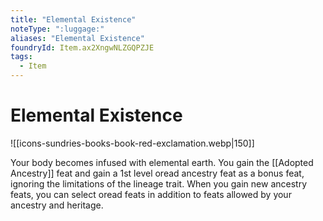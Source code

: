 ```yaml
---
title: "Elemental Existence"
noteType: ":luggage:"
aliases: "Elemental Existence"
foundryId: Item.ax2XngwNLZGQPZJE
tags:
  - Item
---
```


# Elemental Existence
![[icons-sundries-books-book-red-exclamation.webp|150]]

Your body becomes infused with elemental earth. You gain the [[Adopted Ancestry]] feat and gain a 1st level oread ancestry feat as a bonus feat, ignoring the limitations of the lineage trait. When you gain new ancestry feats, you can select oread feats in addition to feats allowed by your ancestry and heritage.

